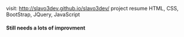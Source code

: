 visit: http://slavo3dev.github.io/slavo3dev/
project resume
HTML, CSS, BootStrap, JQuery, JavaScript

#### Still needs a lots of improvment 
